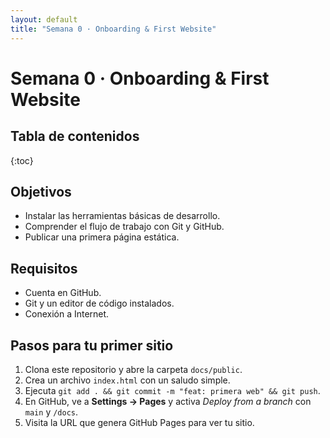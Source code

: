 ```yaml
---
layout: default
title: "Semana 0 · Onboarding & First Website"
---
```


# Semana 0 · Onboarding & First Website

## Tabla de contenidos
{:toc}

## Objetivos
- Instalar las herramientas básicas de desarrollo.
- Comprender el flujo de trabajo con Git y GitHub.
- Publicar una primera página estática.

## Requisitos
- Cuenta en GitHub.
- Git y un editor de código instalados.
- Conexión a Internet.

## Pasos para tu primer sitio
1. Clona este repositorio y abre la carpeta `docs/public`.
2. Crea un archivo `index.html` con un saludo simple.
3. Ejecuta `git add . && git commit -m "feat: primera web" && git push`.
4. En GitHub, ve a **Settings → Pages** y activa *Deploy from a branch* con `main` y `/docs`.
5. Visita la URL que genera GitHub Pages para ver tu sitio.
